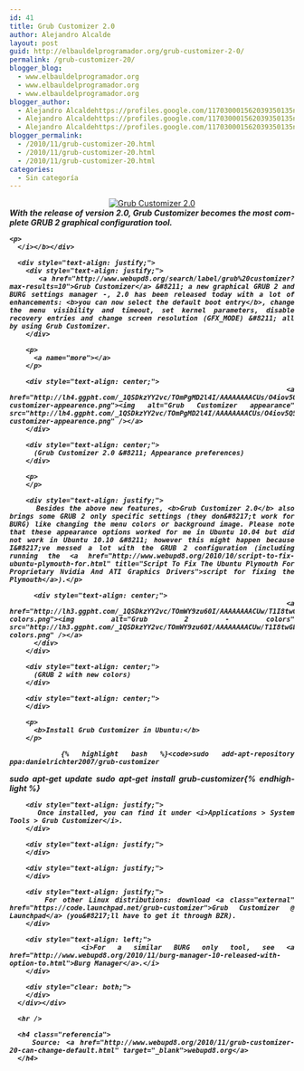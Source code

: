```yaml
---
id: 41
title: Grub Customizer 2.0
author: Alejandro Alcalde
layout: post
guid: http://elbauldelprogramador.org/grub-customizer-2-0/
permalink: /grub-customizer-20/
blogger_blog:
  - www.elbauldelprogramador.org
  - www.elbauldelprogramador.org
  - www.elbauldelprogramador.org
blogger_author:
  - Alejandro Alcaldehttps://profiles.google.com/117030001562039350135noreply@blogger.com
  - Alejandro Alcaldehttps://profiles.google.com/117030001562039350135noreply@blogger.com
  - Alejandro Alcaldehttps://profiles.google.com/117030001562039350135noreply@blogger.com
blogger_permalink:
  - /2010/11/grub-customizer-20.html
  - /2010/11/grub-customizer-20.html
  - /2010/11/grub-customizer-20.html
categories:
  - Sin categoría
---
```

<div lang="en">
  <div style="text-align: center;">
    <a href="http://lh3.ggpht.com/_1QSDkzYY2vc/TOmPPw_WKsI/AAAAAAAACUo/3JHDf60vuSc/grub-customizer-2.0.png"><img alt="Grub Customizer 2.0" src="http://lh3.ggpht.com/_1QSDkzYY2vc/TOmPPw_WKsI/AAAAAAAACUo/3JHDf60vuSc/s400/grub-customizer-2.0.png" /></a>
  </div>
  
  <div style="text-align: justify;">
    <b><i>With the release of version 2.0, Grub Customizer becomes the most complete GRUB 2 graphical configuration tool.</p> 
    
    <p>
      </i></b></div> 
      
      <div style="text-align: justify;">
        <div style="text-align: justify;">
          <a href="http://www.webupd8.org/search/label/grub%20customizer?max-results=10">Grub Customizer</a> &#8211; a new graphical GRUB 2 and BURG settings manager -, 2.0 has been released today with a lot of enhancements: <b>you can now select the default boot entry</b>, change the menu visibility and timeout, set kernel parameters, disable recovery entries and change screen resolution (GFX_MODE) &#8211; all by using Grub Customizer.
        </div>
        
        <p>
          <a name="more"></a>
        </p>
        
        <div style="text-align: center;">
          <a href="http://lh4.ggpht.com/_1QSDkzYY2vc/TOmPgMD2l4I/AAAAAAAACUs/O4iov5Q5lMY/grub-customizer-appearence.png"><img alt="Grub Customizer appearance" src="http://lh4.ggpht.com/_1QSDkzYY2vc/TOmPgMD2l4I/AAAAAAAACUs/O4iov5Q5lMY/s400/grub-customizer-appearence.png" /></a>
        </div>
        
        <div style="text-align: center;">
          (Grub Customizer 2.0 &#8211; Appearance preferences)
        </div>
        
        <p>
        </p>
        
        <div style="text-align: justify;">
          Besides the above new features, <b>Grub Customizer 2.0</b> also brings some GRUB 2 only specific settings (they don&#8217;t work for BURG) like changing the menu colors or background image. Please note that these appearance options worked for me in Ubuntu 10.04 but did not work in Ubuntu 10.10 &#8211; however this might happen because I&#8217;ve messed a lot with the GRUB 2 configuration (including running the <a href="http://www.webupd8.org/2010/10/script-to-fix-ubuntu-plymouth-for.html" title="Script To Fix The Ubuntu Plymouth For Proprietary Nvidia And ATI Graphics Drivers">script for fixing the Plymouth</a>).</p> 
          
          <div style="text-align: center;">
            <a href="http://lh3.ggpht.com/_1QSDkzYY2vc/TOmWY9zu60I/AAAAAAAACUw/T1I8twGbj9g/grub2-colors.png"><img alt="Grub 2 - colors" src="http://lh3.ggpht.com/_1QSDkzYY2vc/TOmWY9zu60I/AAAAAAAACUw/T1I8twGbj9g/s288/grub2-colors.png" /></a>
          </div>
        </div>
        
        <div style="text-align: center;">
          (GRUB 2 with new colors)
        </div>
        
        <div style="text-align: center;">
        </div>
        
        <p>
          <b>Install Grub Customizer in Ubuntu:</b>
        </p>
        
        {% highlight bash %}<code>sudo add-apt-repository ppa:danielrichter2007/grub-customizer
sudo apt-get update
sudo apt-get install grub-customizer</code>{% endhighlight %}
        
        <div style="text-align: justify;">
          Once installed, you can find it under <i>Applications > System Tools > Grub Customizer</i>.
        </div>
        
        <div style="text-align: justify;">
        </div>
        
        <div style="text-align: justify;">
        </div>
        
        <div style="text-align: justify;">
          For other Linux distributions: download <a class="external" href="https://code.launchpad.net/grub-customizer">Grub Customizer @ Launchpad</a> (you&#8217;ll have to get it through BZR).
        </div>
        
        <div style="text-align: left;">
          <i>For a similar BURG only tool, see <a href="http://www.webupd8.org/2010/11/burg-manager-10-released-with-option-to.html">Burg Manager</a>.</i>
        </div>
        
        <div style="clear: both;">
        </div>
      </div></div> 
      
      <hr />
      
      <h4 class="referencia">
        Source: <a href="http://www.webupd8.org/2010/11/grub-customizer-20-can-change-default.html" target="_blank">webupd8.org</a>
      </h4>
      
      